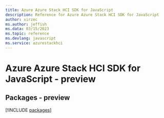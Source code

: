 ```yaml
---
title: Azure Azure Stack HCI SDK for JavaScript
description: Reference for Azure Azure Stack HCI SDK for JavaScript
author: xirzec
ms.author: jeffish
ms.data: 03/15/2023
ms.topic: reference
ms.devlang: javascript
ms.service: azurestackhci
---
```

# Azure Azure Stack HCI SDK for JavaScript - preview
## Packages - preview
[!INCLUDE [packages](azure-stack-hci-index.md)]
